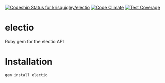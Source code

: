 [ ![Codeship Status for krisquigley/electio](https://codeship.com/projects/ed079000-28b8-0134-2981-5a347c0ad183/status?branch=master)](https://codeship.com/projects/162454)
[![Code Climate](https://codeclimate.com/github/krisquigley/electio/badges/gpa.svg)](https://codeclimate.com/github/krisquigley/electio)
[![Test Coverage](https://codeclimate.com/github/krisquigley/electio/badges/coverage.svg)](https://codeclimate.com/github/krisquigley/electio/coverage)


# electio
Ruby gem for the electio API


# Installation

`gem install electio`



